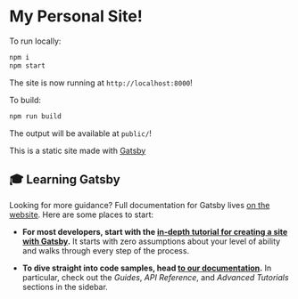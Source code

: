 # My Personal Site!

To run locally:
```js
npm i
npm start
```

The site is now running at `http://localhost:8000`!

To build:
```js
npm run build
```

The output will be available at `public/`!

This is a static site made with [Gatsby](https://gatsbyjs.org)

## 🎓 Learning Gatsby

Looking for more guidance? Full documentation for Gatsby lives [on the website](https://www.gatsbyjs.org/). Here are some places to start:

- **For most developers, start with the [in-depth tutorial for creating a site with Gatsby](https://www.gatsbyjs.org/tutorial/).** It starts with zero assumptions about your level of ability and walks through every step of the process.

- **To dive straight into code samples, head [to our documentation](https://www.gatsbyjs.org/docs/).** In particular, check out the _Guides_, _API Reference_, and _Advanced Tutorials_ sections in the sidebar.
